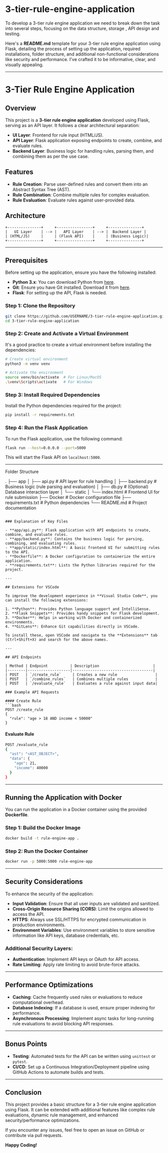 # 3-tier-rule-engine-application
To develop a 3-tier rule engine application we need to break down the task into several steps, focusing on the data structure, storage , API design and testing.

Here's a **README.md** template for your 3-tier rule engine application using Flask, detailing the process of setting up the application, required installations, folder structure, and additional non-functional considerations like security and performance. I've crafted it to be informative, clear, and visually appealing.

---

# 3-Tier Rule Engine Application

## Overview

This project is a **3-tier rule engine application** developed using Flask, serving as an API layer. It follows a clear architectural separation:
- **UI Layer**: Frontend for rule input (HTML/JS).
- **API Layer**: Flask application exposing endpoints to create, combine, and evaluate rules.
- **Backend Layer**: Business logic for handling rules, parsing them, and combining them as per the use case.

## Features

- **Rule Creation**: Parse user-defined rules and convert them into an Abstract Syntax Tree (AST).
- **Rule Combination**: Combine multiple rules for complex evaluation.
- **Rule Evaluation**: Evaluate rules against user-provided data.

## Architecture

```plaintext
+---------------+     +----------------+     +---------------+
|   UI Layer    | --> |   API Layer    | --> |  Backend Layer |
| (HTML/JS)     |     | (Flask API)    |     | (Business Logic)|
+---------------+     +----------------+     +---------------+
```

---

## Prerequisites

Before setting up the application, ensure you have the following installed:

- **Python 3.x**: You can download Python from [here](https://www.python.org/downloads/).
- **Git**: Ensure you have Git installed. Download it from [here](https://git-scm.com/).
- **Flask**: For setting up the API, Flask is needed.




### Step 1: Clone the Repository

```bash
git clone https://github.com/USERNAME/3-tier-rule-engine-application.git
cd 3-tier-rule-engine-application
```

### Step 2: Create and Activate a Virtual Environment

It's a good practice to create a virtual environment before installing the dependencies:

```bash
# Create virtual environment
python3 -m venv venv

# Activate the environment
source venv/bin/activate  # For Linux/MacOS
.\venv\Scripts\activate   # For Windows
```

### Step 3: Install Required Dependencies

Install the Python dependencies required for the project:

```bash
pip install -r requirements.txt
```

### Step 4: Run the Flask Application

To run the Flask application, use the following command:

```bash
flask run --host=0.0.0.0 --port=5000
```

This will start the Flask API on `localhost:5000`.

---

Folder Structure


.
├── app
│   ├── api.py              # API layer for rule handling
│   ├── backend.py          # Business logic (rule parsing and evaluation)
│   ├── db.py               # (Optional) Database interaction layer
│   └── static
│       └── index.html      # Frontend UI for rule submission
├── Docker                  # Docker configuration file
├── requirements.txt        # Python dependencies
└── README.md               # Project documentation
```

### Explanation of Key Files

- **app/api.py**: Flask application with API endpoints to create, combine, and evaluate rules.
- **app/backend.py**: Contains the business logic for parsing, combining, and evaluating rules.
- **app/static/index.html**: A basic frontend UI for submitting rules to the API.
- **Dockerfile**: A Docker configuration to containerize the entire application.
- **requirements.txt**: Lists the Python libraries required for the project.

---

## Extensions for VSCode

To improve the development experience in **Visual Studio Code**, you can install the following extensions:

1. **Python**: Provides Python language support and IntelliSense.
2. **Flask Snippets**: Provides handy snippets for Flask development.
3. **Docker**: Helps in working with Docker and containerized environments.
4. **GitLens**: Enhance Git capabilities directly in VSCode.
   
To install these, open VSCode and navigate to the **Extensions** tab (Ctrl+Shift+X) and search for the above names.

---

## API Endpoints

| Method | Endpoint          | Description                        |
|--------|-------------------|------------------------------------|
| POST   | `/create_rule`     | Creates a new rule                 |
| POST   | `/combine_rules`   | Combines multiple rules            |
| POST   | `/evaluate_rule`   | Evaluates a rule against input data|

### Example API Requests

#### Create Rule
```bash
POST /create_rule
{
  "rule": "age > 18 AND income < 50000"
}
```

#### Evaluate Rule
```bash
POST /evaluate_rule
{
  "ast": "<AST_OBJECT>",
  "data": {
    "age": 21,
    "income": 40000
  }
}
```

---

## Running the Application with Docker

You can run the application in a Docker container using the provided **Dockerfile**.

### Step 1: Build the Docker Image

```bash
docker build -t rule-engine-app .
```

### Step 2: Run the Docker Container

```bash
docker run -p 5000:5000 rule-engine-app
```

---

## Security Considerations

To enhance the security of the application:

- **Input Validation**: Ensure that all user inputs are validated and sanitized.
- **Cross-Origin Resource Sharing (CORS)**: Limit the origins allowed to access the API.
- **HTTPS**: Always use SSL/HTTPS for encrypted communication in production environments.
- **Environment Variables**: Use environment variables to store sensitive information like API keys, database credentials, etc.

### Additional Security Layers:

- **Authentication**: Implement API keys or OAuth for API access.
- **Rate Limiting**: Apply rate limiting to avoid brute-force attacks.
  
---

## Performance Optimizations

- **Caching**: Cache frequently used rules or evaluations to reduce computational overhead.
- **Database Indexing**: If a database is used, ensure proper indexing for performance.
- **Asynchronous Processing**: Implement async tasks for long-running rule evaluations to avoid blocking API responses.

---

## Bonus Points

- **Testing**: Automated tests for the API can be written using `unittest` or `pytest`.
- **CI/CD**: Set up a Continuous Integration/Deployment pipeline using GitHub Actions to automate builds and tests.

---

## Conclusion

This project provides a basic structure for a 3-tier rule engine application using Flask. It can be extended with additional features like complex rule evaluations, dynamic rule management, and enhanced security/performance optimizations.

If you encounter any issues, feel free to open an issue on GitHub or contribute via pull requests.

**Happy Coding!**

